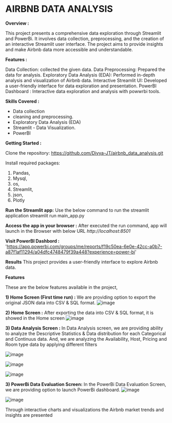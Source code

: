 # AIRBNB DATA ANALYSIS

**Overview :**

This project presents a comprehensive data exploration through Streamlit and PowerBi. It involves data collection, preprocessing, and the creation of an interactive Streamlit user interface. The project aims to provide insights and make Airbnb data more accessible and understandable.

**Features :**

Data Collection: collected the given data.
Data Preprocessing: Prepared the data for analysis.
Exploratory Data Analysis (EDA): Performed in-depth analysis and visualization of Airbnb data.
Interactive Streamlit UI: Developed a user-friendly interface for data exploration and presentation.
PowerBI Dashboard : Interactive data exploration and analysis with powwrbi tools.

**Skills Covered :**

- Data collection
- cleaning and preprocessing.
- Exploratory Data Analysis (EDA)
- Streamlit - Data Visualization.
- PowerBI


**Getting Started :**

Clone the repository:
https://github.com/Divya-JT/airbnb_data_analysis.git

Install required packages:
1. Pandas,
2. Mysql,
3. os,
4. Streamlit,
5. json,
6. Plotly
 

**Run the Streamlit app:** Use the below command to run the streamlit application
streamlit run main_app.py

**Access the app in your browser :** After executed the run command, app will launch in the Browser with below URL _http://localhost:8501_

**Visit PowerBI Dashbord :** 'https://app.powerbi.com/groups/me/reports/f19c50ea-6e0e-42cc-a0b7-a87f1af11294/a04dfc4748479f39a448?experience=power-bi'

**Results**
This project provides a user-friendly interface to explore Airbnb data.

**Features**

These are the below features available in the project,

**1) Home Screen  (First time run) :** We are providing option to export the original JSON data into CSV & SQL format. 
![image](https://github.com/Divya-JT/airbnb_data_analysis/assets/168666654/f16ca17b-f238-48b9-9f53-a4a27e6924a0)

**2) Home Screen :** After exporting the data into CSV & SQL format, it is showed in the Home screen
![image](https://github.com/Divya-JT/airbnb_data_analysis/assets/168666654/4bfcba07-d98c-42b9-9bb1-dfc2eeef80ff)

**3) Data Analysis Screen :** In Data Analysis screen, we are providing ability to analyze the Descriptive Statistics & Data distribution for each Categorical and Continuus data. And, we are analyzing the Availability, Host, Pricing and Room type data by applying different filters

![image](https://github.com/Divya-JT/airbnb_data_analysis/assets/168666654/393d4518-c460-4bd9-88b6-fc0472ad2ffc)

![image](https://github.com/Divya-JT/airbnb_data_analysis/assets/168666654/3a1b1afc-d579-4213-b61c-1e1d9c5778dd)

![image](https://github.com/Divya-JT/airbnb_data_analysis/assets/168666654/a56dc88f-a1e1-4c4e-995c-a513ab100aa0)

**3) PowerBi Data Evaluation Screen:** In the PowerBi Data Evaluation Screen, we are providing option to launch PowerBi dashboard.
![image](https://github.com/Divya-JT/airbnb_data_analysis/assets/168666654/d06ff65d-f679-4c62-b6a5-61234ebdc214)

![image](https://github.com/Divya-JT/airbnb_data_analysis/assets/168666654/35f051c4-7893-46f8-950b-7162fd404444)







Through interactive charts and visualizations the Airbnb market trends and insights are presented
